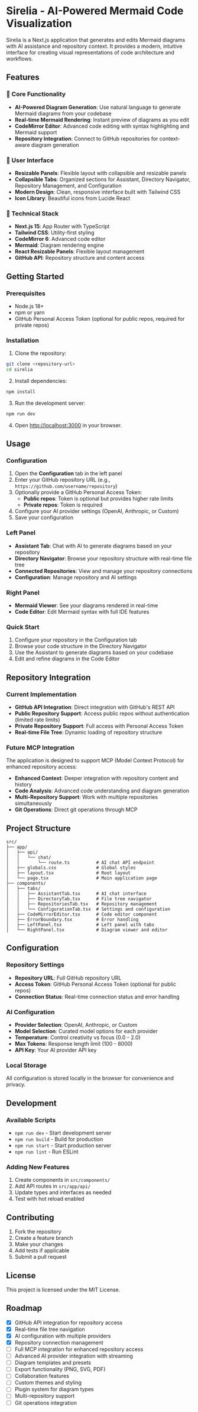 # Sirelia - AI-Powered Mermaid Code Visualization

Sirelia is a Next.js application that generates and edits Mermaid diagrams with AI assistance and repository context. It provides a modern, intuitive interface for creating visual representations of code architecture and workflows.

## Features

### 🎯 Core Functionality
- **AI-Powered Diagram Generation**: Use natural language to generate Mermaid diagrams from your codebase
- **Real-time Mermaid Rendering**: Instant preview of diagrams as you edit
- **CodeMirror Editor**: Advanced code editing with syntax highlighting and Mermaid support
- **Repository Integration**: Connect to GitHub repositories for context-aware diagram generation

### 🎨 User Interface
- **Resizable Panels**: Flexible layout with collapsible and resizable panels
- **Collapsible Tabs**: Organized sections for Assistant, Directory Navigator, Repository Management, and Configuration
- **Modern Design**: Clean, responsive interface built with Tailwind CSS
- **Icon Library**: Beautiful icons from Lucide React

### 🔧 Technical Stack
- **Next.js 15**: App Router with TypeScript
- **Tailwind CSS**: Utility-first styling
- **CodeMirror 6**: Advanced code editor
- **Mermaid**: Diagram rendering engine
- **React Resizable Panels**: Flexible layout management
- **GitHub API**: Repository structure and content access

## Getting Started

### Prerequisites
- Node.js 18+ 
- npm or yarn
- GitHub Personal Access Token (optional for public repos, required for private repos)

### Installation

1. Clone the repository:
```bash
git clone <repository-url>
cd sirelia
```

2. Install dependencies:
```bash
npm install
```

3. Run the development server:
```bash
npm run dev
```

4. Open [http://localhost:3000](http://localhost:3000) in your browser.

## Usage

### Configuration
1. Open the **Configuration** tab in the left panel
2. Enter your GitHub repository URL (e.g., `https://github.com/username/repository`)
3. Optionally provide a GitHub Personal Access Token:
   - **Public repos**: Token is optional but provides higher rate limits
   - **Private repos**: Token is required
4. Configure your AI provider settings (OpenAI, Anthropic, or Custom)
5. Save your configuration

### Left Panel
- **Assistant Tab**: Chat with AI to generate diagrams based on your repository
- **Directory Navigator**: Browse your repository structure with real-time file tree
- **Connected Repositories**: View and manage your repository connections
- **Configuration**: Manage repository and AI settings

### Right Panel
- **Mermaid Viewer**: See your diagrams rendered in real-time
- **Code Editor**: Edit Mermaid syntax with full IDE features

### Quick Start
1. Configure your repository in the Configuration tab
2. Browse your code structure in the Directory Navigator
3. Use the Assistant to generate diagrams based on your codebase
4. Edit and refine diagrams in the Code Editor

## Repository Integration

### Current Implementation
- **GitHub API Integration**: Direct integration with GitHub's REST API
- **Public Repository Support**: Access public repos without authentication (limited rate limits)
- **Private Repository Support**: Full access with Personal Access Token
- **Real-time File Tree**: Dynamic loading of repository structure

### Future MCP Integration
The application is designed to support MCP (Model Context Protocol) for enhanced repository access:

- **Enhanced Context**: Deeper integration with repository content and history
- **Code Analysis**: Advanced code understanding and diagram generation
- **Multi-Repository Support**: Work with multiple repositories simultaneously
- **Git Operations**: Direct git operations through MCP

## Project Structure

```
src/
├── app/
│   ├── api/
│   │   └── chat/
│   │       └── route.ts          # AI chat API endpoint
│   ├── globals.css               # Global styles
│   ├── layout.tsx                # Root layout
│   └── page.tsx                  # Main application page
├── components/
│   ├── tabs/
│   │   ├── AssistantTab.tsx      # AI chat interface
│   │   ├── DirectoryTab.tsx      # File tree navigator
│   │   ├── RepositoriesTab.tsx   # Repository management
│   │   └── ConfigurationTab.tsx  # Settings and configuration
│   ├── CodeMirrorEditor.tsx      # Code editor component
│   ├── ErrorBoundary.tsx         # Error handling
│   ├── LeftPanel.tsx             # Left panel with tabs
│   └── RightPanel.tsx            # Diagram viewer and editor
```

## Configuration

### Repository Settings
- **Repository URL**: Full GitHub repository URL
- **Access Token**: GitHub Personal Access Token (optional for public repos)
- **Connection Status**: Real-time connection status and error handling

### AI Configuration
- **Provider Selection**: OpenAI, Anthropic, or Custom
- **Model Selection**: Curated model options for each provider
- **Temperature**: Control creativity vs focus (0.0 - 2.0)
- **Max Tokens**: Response length limit (100 - 8000)
- **API Key**: Your AI provider API key

### Local Storage
All configuration is stored locally in the browser for convenience and privacy.

## Development

### Available Scripts
- `npm run dev` - Start development server
- `npm run build` - Build for production
- `npm run start` - Start production server
- `npm run lint` - Run ESLint

### Adding New Features
1. Create components in `src/components/`
2. Add API routes in `src/app/api/`
3. Update types and interfaces as needed
4. Test with hot reload enabled

## Contributing

1. Fork the repository
2. Create a feature branch
3. Make your changes
4. Add tests if applicable
5. Submit a pull request

## License

This project is licensed under the MIT License.

## Roadmap

- [x] GitHub API integration for repository access
- [x] Real-time file tree navigation
- [x] AI configuration with multiple providers
- [x] Repository connection management
- [ ] Full MCP integration for enhanced repository access
- [ ] Advanced AI provider integration with streaming
- [ ] Diagram templates and presets
- [ ] Export functionality (PNG, SVG, PDF)
- [ ] Collaboration features
- [ ] Custom themes and styling
- [ ] Plugin system for diagram types
- [ ] Multi-repository support
- [ ] Git operations integration

